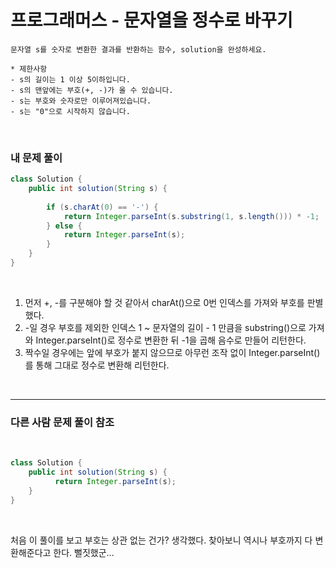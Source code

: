 # 프로그래머스 - 문자열을 정수로 바꾸기

```
문자열 s를 숫자로 변환한 결과를 반환하는 함수, solution을 완성하세요.

* 제한사항
- s의 길이는 1 이상 5이하입니다.
- s의 맨앞에는 부호(+, -)가 올 수 있습니다.
- s는 부호와 숫자로만 이루어져있습니다.
- s는 "0"으로 시작하지 않습니다.
```
<br>

### 내 문제 풀이  

```java
class Solution {
    public int solution(String s) {
        
        if (s.charAt(0) == '-') {
            return Integer.parseInt(s.substring(1, s.length())) * -1;
        } else {
            return Integer.parseInt(s);
        } 
    }
}
```
<br>

1. 먼저 +, -를 구분해야 할 것 같아서 charAt()으로 0번 인덱스를 가져와 부호를 판별했다.
2. -일 경우 부호를 제외한 인덱스 1 ~ 문자열의 길이 - 1 만큼을 substring()으로 가져와 Integer.parseInt()로 정수로 변환한 뒤 -1을 곱해 음수로 만들어 리턴한다.
3. 짝수일 경우에는 앞에 부호가 붙지 않으므로 아무런 조작 없이 Integer.parseInt()를 통해 그대로 정수로 변환해 리턴한다.  
  
<br>

***
### 다른 사람 문제 풀이 참조  
  
<br>

```java
class Solution {
    public int solution(String s) {
          return Integer.parseInt(s);
    }
}
```
<br>

처음 이 풀이를 보고 부호는 상관 없는 건가? 생각했다. 찾아보니 역시나 부호까지 다 변환해준다고 한다. 뻘짓했군... 

<br>
<br>
